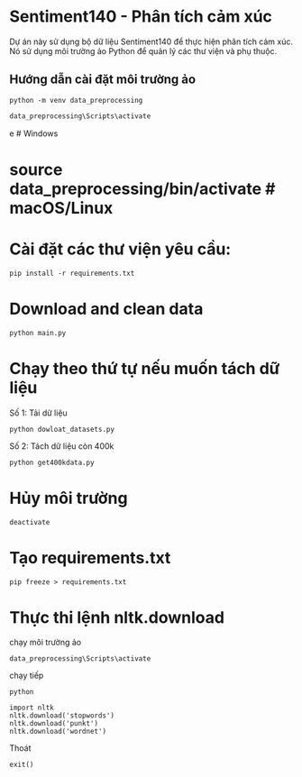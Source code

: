 # Sentiment140 - Phân tích cảm xúc

Dự án này sử dụng bộ dữ liệu Sentiment140 để thực hiện phân tích cảm xúc. Nó sử dụng môi trường ảo Python để quản lý các thư viện và phụ thuộc.

## Hướng dẫn cài đặt môi trường ảo
````
python -m venv data_preprocessing
````
``` python
data_preprocessing\Scripts\activate
```
e   # Windows
# source data_preprocessing/bin/activate  # macOS/Linux

# Cài đặt các thư viện yêu cầu:
```
pip install -r requirements.txt
```
# Download and clean data

```
python main.py
```

# Chạy theo thứ tự  nếu muốn tách dữ liệu
Số 1: Tải dữ liệu
```
python dowloat_datasets.py
```
Số 2: Tách dữ liệu còn 400k
```
python get400kdata.py

```
# Hủy môi trường
```
deactivate
```

#  Tạo requirements.txt
```
pip freeze > requirements.txt
```


# Thực thi lệnh nltk.download
chạy môi trường ảo
```
data_preprocessing\Scripts\activate
```
chạy tiếp
```
python
```
```
import nltk
nltk.download('stopwords')
nltk.download('punkt')
nltk.download('wordnet')
```

Thoát
```
exit()
```
